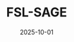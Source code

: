 ---
title: "FSL-SAGE"
date: 2025-10-01
image: "/assets/img/avatar-icon.png"
description: "Accelerating Federated Split Learning with Provable Convergence"
---